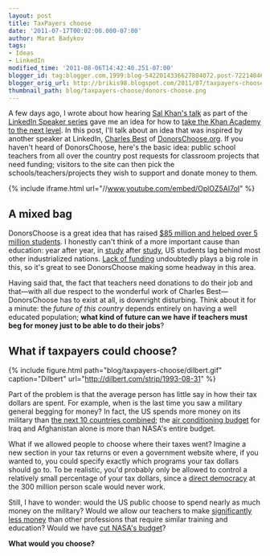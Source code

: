 ```yaml
---
layout: post
title: TaxPayers choose
date: '2011-07-17T00:02:00.000-07:00'
author: Marat Badykov
tags:
- Ideas
- LinkedIn
modified_time: '2011-08-06T14:42:40.251-07:00'
blogger_id: tag:blogger.com,1999:blog-5422014336627804072.post-7221484619124529322
blogger_orig_url: http://brikis98.blogspot.com/2011/07/taxpayers-choose.html
thumbnail_path: blog/taxpayers-choose/donors-choose.png
---
```


A few days ago, I wrote about how hearing [Sal Khan's 
talk](http://blog.linkedin.com/2011/04/19/speaker-series-videos/) as part of 
the [LinkedIn Speaker 
series](http://www.youtube.com/playlist?p=9A25F70FCE65AAFF) gave me an idea 
for how to [take the Khan Academy to the next 
level](https://it.badykov.com/writing/2011/07/13/taking-khan-academy-to-next-level/). 
In this post, I'll talk about an idea that was inspired by another speaker at 
LinkedIn, [Charles Best](http://www.linkedin.com/pub/charles-best/0/681/5ab) 
of [DonorsChoose.org](http://www.donorschoose.org/). If you haven't heard of 
DonorsChoose, here's the basic idea: public school teachers from all over the 
country post requests for classroom projects that need funding; visitors to 
the site can then pick the schools/teachers/projects they wish to support and 
donate money to them. 

{% include iframe.html url="//www.youtube.com/embed/OplOZ5AI7oI" %}

## A mixed bag 

DonorsChoose is a great idea that has raised [$85 million and helped over 5 
million students](http://www.donorschoose.org/about/impact.html). I honestly 
can't think of a more important cause than education: year after year, in 
[study](http://en.wikipedia.org/wiki/Trends_in_International_Mathematics_and_Science_Study) 
after [study](http://www.nytimes.com/2007/12/05/education/05scores.html), US 
students lag behind most other industrialized nations. [Lack of 
funding](http://www.nytimes.com/2011/05/01/opinion/01eggers.html) undoubtedly 
plays a big role in this, so it's great to see DonorsChoose making some 
headway in this area. 

Having said that, the fact that teachers need donations to do their job and 
that&mdash;with all due respect to the wonderful work of Charles 
Best&mdash;DonorsChoose has to exist at all, is downright disturbing. Think about it for 
a minute: the *future of this country* depends entirely on having a well 
educated population; **what kind of future can we have if teachers must beg 
for money just to be able to do their jobs**? 

## What if taxpayers could choose? 

{% include figure.html path="blog/taxpayers-choose/dilbert.gif" caption="Dilbert" url="http://dilbert.com/strip/1993-08-31" %}

Part of the problem is that the average person has little say in how their tax 
dollars are spent. For example, when is the last time you saw a military 
general begging for money? In fact, the US spends more money on its military 
than [the next 10 countries 
combined](http://en.wikipedia.org/wiki/List_of_countries_by_military_expenditures); 
the [air conditioning 
budget](http://thinkprogress.org/romm/2011/06/27/255014/the-hidden-cost-of-war-u-s-military-spends-20-billion-a-year-on-air-conditioning-in-iraq-and-afghanistan/) 
for Iraq and Afghanistan alone is more than NASA's entire budget. 

What if we allowed people to choose where their taxes went? Imagine a new 
section in your tax returns or even a government website where, if you wanted 
to, you could specify exactly which programs your tax dollars should go to. To 
be realistic, you'd probably only be allowed to control a relatively small 
percentage of your tax dollars, since a [direct 
democracy](http://en.wikipedia.org/wiki/Direct_democracy) at the 300 million 
person scale would never work. 

Still, I have to wonder: would the US public choose to spend nearly as much 
money on the military? Would we allow our teachers to make [significantly less 
money](http://www.epi.org/publications/entry/the_teaching_penalty_an_update_through_2010/) 
than other professions that require similar training and education? Would we 
have [cut NASA's 
budget](http://www.flightglobal.com/articles/2011/07/06/359215/us-house-appropriations-cuts-nasa-budget.html)? 

**What would you choose?**
